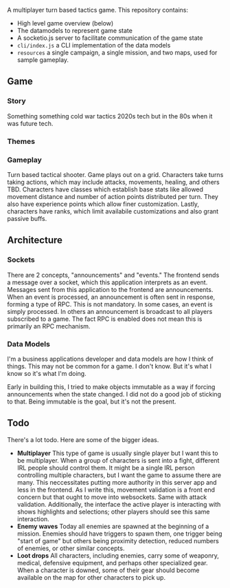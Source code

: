 A multiplayer turn based tactics game. This repository contains:

- High level game overview (below)
- The datamodels to represent game state
- A socketio.js server to facilitate communication of the game state
- `cli/index.js` a CLI implementation of the data models
- `resources` a single campaign, a single mission, and two maps, used for sample gameplay.


## Game
### Story
Something something cold war tactics 2020s tech but in the 80s when it was future tech.

### Themes

### Gameplay
Turn based tactical shooter. Game plays out on a grid. Characters take turns taking actions, which may include attacks, movements, healing, and others TBD. Characters have classes which establish base stats like allowed movement distance and number of action points distributed per turn. They also have experience points which allow finer customization. Lastly, characters have ranks, which limit availabile customizations and also grant passive buffs.

## Architecture

### Sockets
There are 2 concepts, "announcements" and "events." The frontend sends a message
over a socket, which this application interprets as an event. Messages sent from
this application to the frontend are announcements. When an event is processed,
an announcement is often sent in response, forming a type of RPC. This is not
mandatory. In some cases, an event is simply processed. In others an announcement
is broadcast to all players subscribed to a game. The fact RPC is enabled does
not mean this is primarily an RPC mechanism.

### Data Models
I'm a business applications developer and data models are how I think of things.
This may not be common for a game. I don't know. But it's what I know so it's
what I'm doing.

Early in building this, I tried to make objects immutable as a way if forcing
announcements when the state changed. I did not do a good job of sticking to that.
Being immutable is the goal, but it's not the present. 

## Todo
There's a lot todo. Here are some of the bigger ideas.

- **Multiplayer** This type of game is usually single player but I want this to be multiplayer. When a group of characters is sent into a fight, different IRL people should control them. It might be a single IRL person controlling multiple characters, but I want the game to assume there are many. This neccessitates putting more authority in this server app and less in the frontend. As I write this, movement validation is a front end concern but that ought to move into websockets. Same with attack validation. Additionally, the interface the active player is interacting with shows highlights and selections; other players should see this same interaction.
- **Enemy waves** Today all enemies are spawned at the beginning of a mission. Enemies should have triggers to spawn them, one trigger being "start of game" but others being proximity detection, reduced numbers of enemies, or other similar concepts.
- **Loot drops** All characters, including enemies, carry some of weaponry, medical, defensive equipment, and perhaps other specialized gear. When a character is downed, some of their gear should become available on the map for other characters to pick up. 
